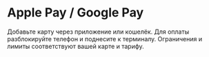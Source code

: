 # Apple Pay / Google Pay
Добавьте карту через приложение или кошелёк. Для оплаты разблокируйте телефон и поднесите к терминалу.
Ограничения и лимиты соответствуют вашей карте и тарифу.
